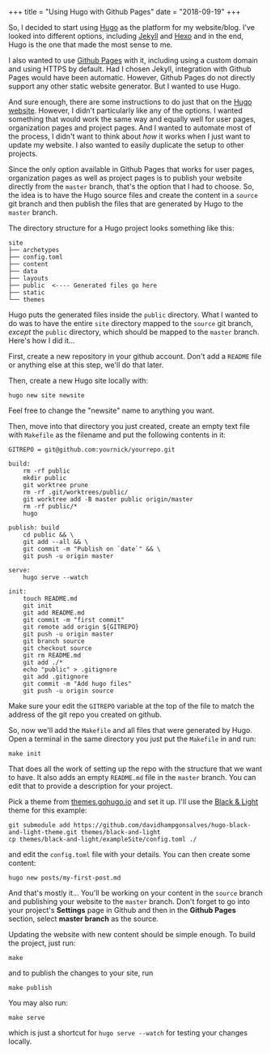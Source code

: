 +++
title = "Using Hugo with Github Pages"
date = "2018-09-19"
+++

So, I decided to start using [Hugo](https://gohugo.io/) as the platform
for my website/blog. I've looked into different options, including
[Jekyll](https://jekyllrb.com/) and [Hexo](http://hexo.io/) and in the
end, Hugo is the one that made the most sense to me.

I also wanted to use [Github Pages](https://pages.github.com/) with it,
including using a custom domain and using HTTPS by default. Had I chosen
Jekyll, integration with Github Pages would have been automatic.
However, Github Pages do not directly support any other static website
generator. But I wanted to use Hugo.

And sure enough, there are some instructions to do just that on the [Hugo
website](https://gohugo.io/hosting-and-deployment/hosting-on-github/).
However, I didn't particularly like any of the options. I wanted
something that would work the same way and equally well for user
pages, organization pages and project pages. And I wanted to automate
most of the process, I didn't want to think about *how* it works when I
just want to update my website. I also wanted to easily duplicate the
setup to other projects.

Since the only option available in Github Pages that works for user
pages, organization pages as well as project pages is to publish your
website directly from the `master` branch, that's the option that I had
to choose. So, the idea is to have the Hugo source files and create the
content in a `source` git branch and then publish the files that are
generated by Hugo to the `master` branch.

The directory structure for a Hugo project looks something like this:

```
site
├── archetypes
├── config.toml
├── content
├── data
├── layouts
├── public  <---- Generated files go here
├── static
└── themes
```

Hugo puts the generated files inside the `public` directory.
What I wanted to do was to have the entire `site` directory mapped to the
`source` git branch, *except* the `public` directory, which should be mapped
to the `master` branch. Here's how I did it...


First, create a new repository in your github account.  Don't add a
`README` file or anything else at this step, we'll do that later.

Then, create a new Hugo site locally with:

```
hugo new site newsite
```

Feel free to change the "newsite" name to anything you want.

Then, move into that directory you just created, create an empty text
file with `Makefile` as the filename and put the following contents in
it:

```
GITREPO = git@github.com:yournick/yourrepo.git

build:
	rm -rf public
	mkdir public
	git worktree prune
	rm -rf .git/worktrees/public/
	git worktree add -B master public origin/master
	rm -rf public/*
	hugo

publish: build
	cd public && \
	git add --all && \
	git commit -m "Publish on `date`" && \
	git push -u origin master

serve:
	hugo serve --watch

init:
	touch README.md
	git init
	git add README.md 
	git commit -m "first commit"
	git remote add origin ${GITREPO}
	git push -u origin master
	git branch source
	git checkout source
	git rm README.md
	git add ./*
	echo "public" > .gitignore
	git add .gitignore
	git commit -m "Add hugo files"
	git push -u origin source

```

Make sure your edit the `GITREPO` variable at the top of the file to
match the address of the git repo you created on github.

So, now we'll add the `Makefile` and all files that were generated by Hugo.
Open a terminal in the same directory you just put the `Makefile` in and run:

```
make init
```

That does all the work of setting up the repo with the structure that we
want to have. It also adds an empty `README.md` file in the `master` branch.
You can edit that to provide a description for your project.

Pick a theme from [themes.gohugo.io](https://themes.gohugo.io/) and
set it up. I'll use the
[Black & Light](https://themes.gohugo.io/black-and-light/) theme for this
example:

```
git submodule add https://github.com/davidhampgonsalves/hugo-black-and-light-theme.git themes/black-and-light
cp themes/black-and-light/exampleSite/config.toml ./
```

and edit the `config.toml` file with your details. You can then create
some content:

```
hugo new posts/my-first-post.md
```

And that's mostly it... You'll be working on your content in the
`source` branch and publishing your website to the `master` branch.
Don't forget to go into your project's **Settings** page in Github and
then in the **Github Pages** section, select **master branch** as the
source.

Updating the website with new content should be simple enough. To build the
project, just run:

```
make
```

and to publish the changes to your site, run

```
make publish
```

You may also run:

```
make serve
```

which is just a shortcut for `hugo serve --watch` for testing your
changes locally.

